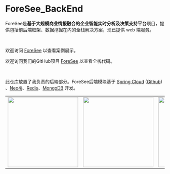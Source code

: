 # ForeSee_BackEnd

ForeSee是**基于大规模商业情报融合的企业智能实时分析及决策支持平台**项目，提供包括前后端框架、数据挖掘在内的全栈解决方案，现已提供 web 端服务。

<br>

欢迎访问 [ForeSee](http://180.76.249.27/sysuforesee/foresee/#/) 以查看案例展示。

欢迎访问我们的GitHub项目 [ForeSee](https://github.com/panzy25/SYSU-ForeSee) 以查看全栈代码。

<br>

此仓库放置了我负责的后端部分。ForeSee后端模块基于 [Spring Cloud](https://spring.io/projects/spring-cloud) ([Github](https://github.com/spring-projects/spring-cloud)) 、[Neo4j](https://neo4j.com/)、[Redis](https://redis.io/)、[MongoDB](https://www.mongodb.com/cn) 开发。

<table align="center">
  <tbody>
    <tr>
      <td align="center" valign="middle">
        <a href="https://spring.io/projects/spring-cloud" target="_blank">
          <img width="222px" src="https://spring.io/images/projects/spring-cloud-81fe04ab129ab99da0e7c7115bb09920.svg">
        </a>
      </td>
      <td align="center" valign="middle">
        <a href="https://neo4j.com/" target="_blank">
          <img width="222px" src="https://dist.neo4j.com/wp-content/uploads/neo4j_logo-325x150-226x100.png">
        </a>
      </td>
      <td align="center" valign="middle">
        <a href="https://redis.io/" target="_blank">
          <img width="222px" src="https://redis.io/images/redis-white.png">
        </a>
      </td>
      <td align="center" valign="middle">
        <a href="https://www.mongodb.com/cn" target="_blank">
          <img width="222px" src="https://upload.wikimedia.org/wikipedia/commons/thumb/0/00/Mongodb.png/440px-Mongodb.png">
        </a>
      </td>
    </tr>
  </tbody>
</table>



